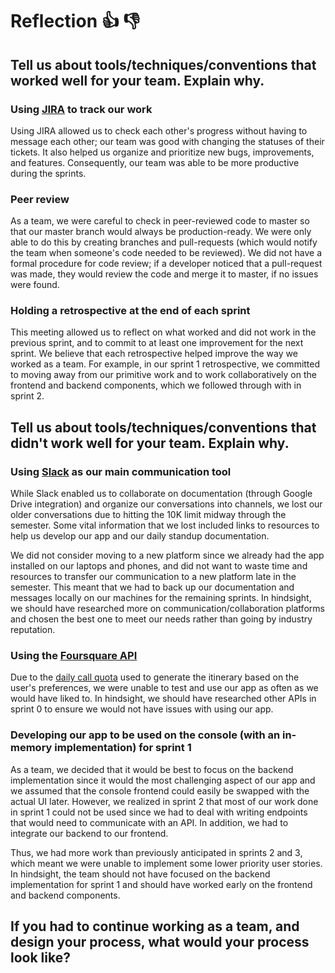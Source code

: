 # Reflection :thumbsup: :thumbsdown:

## Tell us about tools/techniques/conventions that worked well for your team. Explain why.

### Using [JIRA](https://mcsapps.utm.utoronto.ca/jira) to track our work
Using JIRA allowed us to check each other's progress without having to message each other; our team was good with changing the statuses of their tickets. It also helped us organize and prioritize new bugs, improvements, and features. Consequently, our team was able to be more productive during the sprints.

### Peer review
As a team, we were careful to check in peer-reviewed code to master so that our master branch would always be production-ready. We were only able to do this by creating branches and pull-requests (which would notify the team when someone's code needed to be reviewed). We did not have a formal procedure for code review; if a developer noticed that a pull-request was made, they would review the code and merge it to master, if no issues were found. 

### Holding a retrospective at the end of each sprint
This meeting allowed us to reflect on what worked and did not work in the previous sprint, and to commit to at least one improvement for the next sprint. We believe that each retrospective helped improve the way we worked as a team. For example, in our sprint 1 retrospective, we committed to moving away from our primitive work and to work collaboratively on the frontend and backend components, which we followed through with in sprint 2.

## Tell us about tools/techniques/conventions that didn't work well for your team. Explain why.

### Using [Slack](https://cscc01-workspace.slack.com/?redir=%2Fgantry%2Fclient) as our main communication tool
While Slack enabled us to collaborate on documentation (through Google Drive integration) and organize our conversations into channels, we lost our older conversations due to hitting the 10K limit midway through the semester. Some vital information that we lost included links to resources to help us develop our app and our daily standup documentation.

We did not consider moving to a new platform since we already had the app installed on our laptops and phones, and did not want to waste time and resources to transfer our communication to a new platform late in the semester. This meant that we had to back up our documentation and messages locally on our machines for the remaining sprints. In hindsight, we should have researched more on communication/collaboration platforms and chosen the best one to meet our needs rather than going by industry reputation.

### Using the [Foursquare API](https://developer.foursquare.com/)
Due to the [daily call quota](https://developer.foursquare.com/docs/api/troubleshooting/rate-limits) used to generate the itinerary based on the user's preferences, we were unable to test and use our app as often as we would have liked to. In hindsight, we should have researched other APIs in sprint 0 to ensure we would not have issues with using our app.

### Developing our app to be used on the console (with an in-memory implementation) for sprint 1
As a team, we decided that it would be best to focus on the backend implementation since it would the most challenging aspect of our app and we assumed that the console frontend could easily be swapped with the actual UI later. However, we realized in sprint 2 that most of our work done in sprint 1 could not be used since we had to deal with writing endpoints that would need to communicate with an API. In addition, we had to integrate our backend to our frontend. 

Thus, we had more work than previously anticipated in sprints 2 and 3, which meant we were unable to implement some lower priority user stories. In hindsight, the team should not have focused on the backend implementation for sprint 1 and should have worked early on the frontend and backend components. 
 
 ## If you had to continue working as a team, and design your process, what would your process look like?
